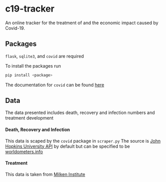 # c19-tracker
An online tracker for the treatment of and the economic impact caused by Covid-19.

## Packages
`flask`, `sqlite3`, and `covid` are required

To install the packages run
```bash
pip install <package>
```

The documentation for `covid` can be found [here](https://ahmednafies.github.io/covid/)

## Data
The data presented includes death, recovery and infection numbers and treatment development

#### Death, Recovery and Infection
This data is scaped by the `covid` package in `scraper.py`
The source is [John Hopkins University API](https://coronavirus.jhu.edu/map.html) by default but can be specified to be [worldometers.info](www.worldometers.info)

#### Treatment
This data is taken from [Milken Institute](https://milkeninstitute.org/covid-19-tracker)
